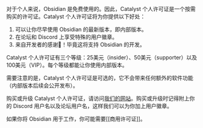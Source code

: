 对于个人来说，Obsidian 是免费使用的。因此，Catalyst 个人许可证是一个按需购买的许可证。Catalyst 个人许可证将为你提供以下好处：

1. 可以让你尽早使用 Obsidian 的最新版本，即内部版本。
2. 在论坛和 Discord 上享受特殊的用户徽章。
3. 来自开发者的感谢💜！毕竟这将支持 Obsidian 的开发。

Catalyst 个人许可证有三个等级：25美元（insider）、50美元（supporter）以及100美元（VIP）。每个等级都能让你使用内部版本。

需要注意的是，Catalyst 个人许可证是可选的，它不会带来任何额外的软件功能（内部版本后续会公开发布）。

购买或升级 Catalyst 个人许可证，请访问[我们的网站](https://obsidian.md/pricing)。购买或升级时记得附上你的 Discord 用户名以及论坛用户名，这样我们可以为你加上用户徽章。

如果你将 Obsidian 用于工作，你可能需要[[商用许可证]]。